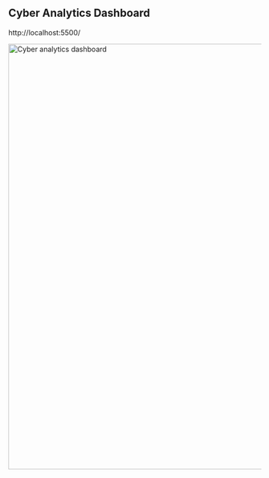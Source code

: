 ## Cyber Analytics Dashboard

http://localhost:5500/

<img width="1451" height="849" alt="Cyber analytics dashboard" src="https://github.com/user-attachments/assets/5b3185cf-f86b-4873-bb76-de4726e9bbda" />



